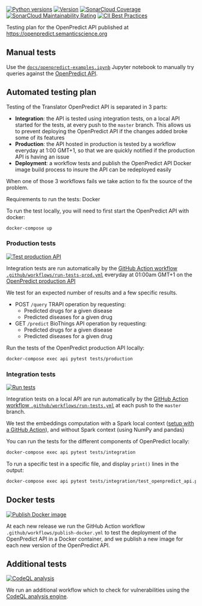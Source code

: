 [![Python versions](https://img.shields.io/pypi/pyversions/openpredict)](https://pypi.org/project/openpredict) [![Version](https://img.shields.io/pypi/v/openpredict)](https://pypi.org/project/openpredict) [![SonarCloud Coverage](https://sonarcloud.io/api/project_badges/measure?project=MaastrichtU-IDS_translator-openpredict&metric=coverage)](https://sonarcloud.io/dashboard?id=MaastrichtU-IDS_translator-openpredict) [![SonarCloud Maintainability Rating](https://sonarcloud.io/api/project_badges/measure?project=MaastrichtU-IDS_translator-openpredict&metric=sqale_rating)](https://sonarcloud.io/dashboard?id=MaastrichtU-IDS_translator-openpredict) [![CII Best  Practices](https://bestpractices.coreinfrastructure.org/projects/4382/badge)](https://bestpractices.coreinfrastructure.org/projects/4382)

Testing plan for the OpenPredict API published at https://openpredict.semanticscience.org

## Manual tests

Use the [`docs/openpredict-examples.ipynb`](https://github.com/MaastrichtU-IDS/translator-openpredict/blob/master/docs/openpredict-examples.ipynb) Jupyter notebook to manually try queries against the [OpenPredict API](https://openpredict.semanticscience.org).

## Automated testing plan

Testing of the Translator OpenPredict API is separated in 3 parts:

- **Integration**: the API is tested using integration tests, on a local API started for the tests, at every push to the `master` branch. This allows us to prevent deploying the OpenPredict API if the changes added broke some of its features
- **Production**: the API hosted in production is tested by a workflow everyday at 1:00 GMT+1, so that we are quickly notified if the production API is having an issue
- **Deployment**: a workflow tests and publish the OpenPredict API Docker image build process to insure the API can be redeployed easily

When one of those 3 workflows fails we take action to fix the source of the problem.

Requirements to run the tests: Docker

To run the test locally, you will need to first start the OpenPredict API with docker:

```bash
docker-compose up
```

### Production tests

[![Test production API](https://github.com/MaastrichtU-IDS/translator-openpredict/actions/workflows/run-tests-prod.yml/badge.svg)](https://github.com/MaastrichtU-IDS/translator-openpredict/actions/workflows/run-tests-prod.yml)

Integration tests are run automatically by the [GitHub Action workflow `.github/workflows/run-tests-prod.yml`](https://github.com/MaastrichtU-IDS/translator-openpredict/actions?query=workflow%3A%22Run+tests%22) everyday at 01:00am GMT+1 on the [OpenPredict production API](https://openpredict.semanticscience.org)

We test for an expected number of results and a few specific results.

* POST `/query` TRAPI operation by requesting:
  * Predicted drugs for a given disease
  * Predicted diseases for a given drug
* GET `/predict` BioThings API operation by requesting:
  * Predicted drugs for a given disease
  * Predicted diseases for a given drug

Run the tests of the OpenPredict production API locally:

```bash
docker-compose exec api pytest tests/production
```

### Integration tests

[![Run tests](https://github.com/MaastrichtU-IDS/translator-openpredict/actions/workflows/run-tests.yml/badge.svg)](https://github.com/MaastrichtU-IDS/translator-openpredict/actions/workflows/run-tests.yml)

Integration tests on a local API are run automatically by the [GitHub Action workflow `.github/workflows/run-tests.yml`](https://github.com/MaastrichtU-IDS/translator-openpredict/actions?query=workflow%3A%22Run+tests%22) at each push to the `master` branch.

We test the embeddings computation with a Spark local context ([setup with a GitHub Action](https://github.com/marketplace/actions/setup-apache-spark)), and without Spark context (using NumPy and pandas)

You can run the tests for the different components of OpenPredict locally:

```bash
docker-compose exec api pytest tests/integration
```

To run a specific test in a specific file, and display `print()` lines in the output:

```bash
docker-compose exec api pytest tests/integration/test_openpredict_api.py::test_post_trapi -s
```

## Docker tests

[![Publish Docker image](https://github.com/MaastrichtU-IDS/translator-openpredict/actions/workflows/publish-docker.yml/badge.svg)](https://github.com/MaastrichtU-IDS/translator-openpredict/actions/workflows/publish-docker.yml)

At each new release we run the GitHub Action workflow `.github/workflows/publish-docker.yml` to test the deployment of the OpenPredict API in a Docker container, and we publish a new image for each new version of the OpenPredict API.

## Additional tests

[![CodeQL analysis](https://github.com/MaastrichtU-IDS/translator-openpredict/actions/workflows/codeql-analysis.yml/badge.svg)](https://github.com/MaastrichtU-IDS/translator-openpredict/actions/workflows/codeql-analysis.yml)

We run an additional workflow which to check for vulnerabilities using the [CodeQL analysis engine](https://securitylab.github.com/tools/codeql).
